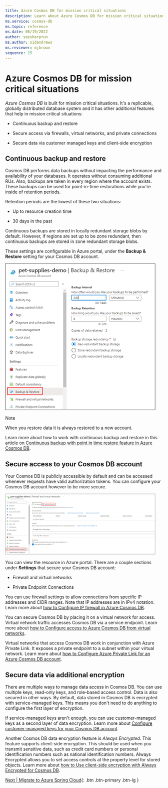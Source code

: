 ```yaml
---
title: Azure Cosmos DB for mission critical situations
description: Learn about Azure Cosmos DB for mission critical situations, as well as security features, and backup and restore.
ms.service: cosmos-db
ms.topic: reference
ms.date: 08/19/2022
author: seesharprun
ms.author: sidandrews
ms.reviewer: mjbrown
sequence: 15
---
```


# Azure Cosmos DB for mission critical situations

*Azure Cosmos DB* is built for mission critical situations. It's a replicable, globally distributed database system and it has other additional features that help in mission critical situations:

- Continuous backup and restore

- Secure access via firewalls, virtual networks, and private connections

- Secure data via customer managed keys and client-side encryption

## Continuous backup and restore

Cosmos DB performs data backups without impacting the performance and availability of your databases. It operates without consuming additional RUs. Also, backups are taken in every region where the account exists. These backups can be used for point-in-time restorations while you're inside of retention periods.

Retention periods are the lowest of these two situations:

- Up to resource creation time

- 30 days in the past

Continuous backups are stored in locally redundant storage blobs by default. However, if regions are set up to be zone redundant, then continuous backups are stored in zone redundant storage blobs.

These settings are configurable in Azure portal, under the **Backup & Restore** setting for your Cosmos DB account.

![Screenshot that shows an Azure Cosmos DB account with Backup and Restore selected.](./media/mission-critical-situations-for-cosmos-db/backup-and-restore-settings.png)

> [!NOTE]
> When you restore data it is always restored to a new account.

Learn more about how to work with continuous backup and restore in this article on [Continuous backup with point in time restore feature in Azure Cosmos DB](https://docs.microsoft.com/azure/cosmos-db/continuous-backup-restore-introduction).

## Secure access to your Cosmos DB account

Your Cosmos DB is publicly accessible by default and can be accessed whenever requests have valid authorization tokens. You can configure your Cosmos DB account however to be more secure.

![Screenshot that shows a Cosmos DB account with Firewall and virtual networks selected.](./media/mission-critical-situations-for-cosmos-db/firewall-and-virtual-network-settings.png)

You can view the resource in Azure portal. There are a couple sections under **Settings** that secure your Cosmos DB account:

- Firewall and virtual networks

- Private Endpoint Connections

You can use firewall settings to allow connections from specific IP addresses and CIDR ranges. Note that IP addresses are in IPv4 notation. Learn more about [how to Configure IP firewall in Azure Cosmos DB](https://docs.microsoft.com/azure/cosmos-db/how-to-configure-firewall).

You can secure Cosmos DB by placing it on a virtual network for access. Virtual network traffic accesses Cosmos DB via a service endpoint. Learn more about [how to Configure access to Azure Cosmos DB from virtual networks](https://docs.microsoft.com/azure/cosmos-db/how-to-configure-vnet-service-endpoint).

Virtual networks that access Cosmos DB work in conjunction with Azure Private Link. It exposes a private endpoint to a subnet within your virtual network. Learn more about [how to Configure Azure Private Link for an Azure Cosmos DB account](https://docs.microsoft.com/azure/cosmos-db/how-to-configure-private-endpoints).

## Secure data via additional encryption

There are multiple ways to manage data access in Cosmos DB. You can use multiple keys, read-only keys, and role-based access control. Data is also secured in other ways. By default, data stored in Cosmos DB is encrypted with service-managed keys. This means you don't need to do anything to configure the first layer of encryption.

If service-managed keys aren't enough, you can use customer-managed keys as a second layer of data encryption. Learn more about [Configure customer-managed keys for your Cosmos DB account](https://docs.microsoft.com/azure/cosmos-db/how-to-setup-cmk).

Another Cosmos DB data encryption feature is *Always Encrypted*. This feature supports client-side encryption. This should be used when you transmit sensitive data, such as credit card numbers or personal identification numbers such as national identification numbers. Always Encrypted allows you to set access controls at the property level for stored objects. Learn more about [how to Use client-side encryption with Always Encrypted for Cosmos DB](https://docs.microsoft.com/azure/cosmos-db/how-to-always-encrypted?tabs=java).

[Next &#124; Migrate to Azure Spring Cloud](migrate-to-azure-spring-cloud.md){: .btn .btn-primary .btn-lg }
